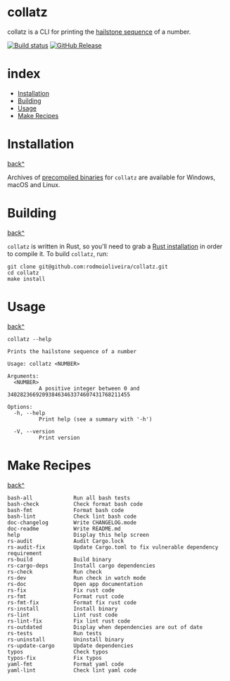 # collatz

collatz is a CLI for printing the [hailstone sequence](https://en.wikipedia.org/wiki/Collatz_conjecture) of a number.

[![Build status](https://github.com/rodmoioliveira/collatz/workflows/ci/badge.svg)](https://github.com/rodmoioliveira/collatz/actions)
[![GitHub Release](https://img.shields.io/github/v/release/rodmoioliveira/collatz)](https://github.com/rodmoioliveira/collatz/releases)

# index

- [Installation](#installation)
- [Building](#building)
- [Usage](#usage)
- [Make Recipes](#make-recipes)

# Installation

[back^](#index)

Archives of [precompiled binaries](https://github.com/rodmoioliveira/collatz/releases)
for `collatz` are available for Windows, macOS and Linux.

# Building

[back^](#index)

`collatz` is written in Rust, so you'll need to grab a [Rust installation](https://www.rust-lang.org/tools/install)
in order to compile it. To build `collatz`, run:

```
git clone git@github.com:rodmoioliveira/collatz.git
cd collatz
make install
```

# Usage

[back^](#index)

```
collatz --help

Prints the hailstone sequence of a number

Usage: collatz <NUMBER>

Arguments:
  <NUMBER>
          A positive integer between 0 and 340282366920938463463374607431768211455

Options:
  -h, --help
          Print help (see a summary with '-h')

  -V, --version
          Print version
```

# Make Recipes

[back^](#index)

```
bash-all             Run all bash tests
bash-check           Check format bash code
bash-fmt             Format bash code
bash-lint            Check lint bash code
doc-changelog        Write CHANGELOG.mode
doc-readme           Write README.md
help                 Display this help screen
rs-audit             Audit Cargo.lock
rs-audit-fix         Update Cargo.toml to fix vulnerable dependency requirement
rs-build             Build binary
rs-cargo-deps        Install cargo dependencies
rs-check             Run check
rs-dev               Run check in watch mode
rs-doc               Open app documentation
rs-fix               Fix rust code
rs-fmt               Format rust code
rs-fmt-fix           Format fix rust code
rs-install           Install binary
rs-lint              Lint rust code
rs-lint-fix          Fix lint rust code
rs-outdated          Display when dependencies are out of date
rs-tests             Run tests
rs-uninstall         Uninstall binary
rs-update-cargo      Update dependencies
typos                Check typos
typos-fix            Fix typos
yaml-fmt             Format yaml code
yaml-lint            Check lint yaml code
```
